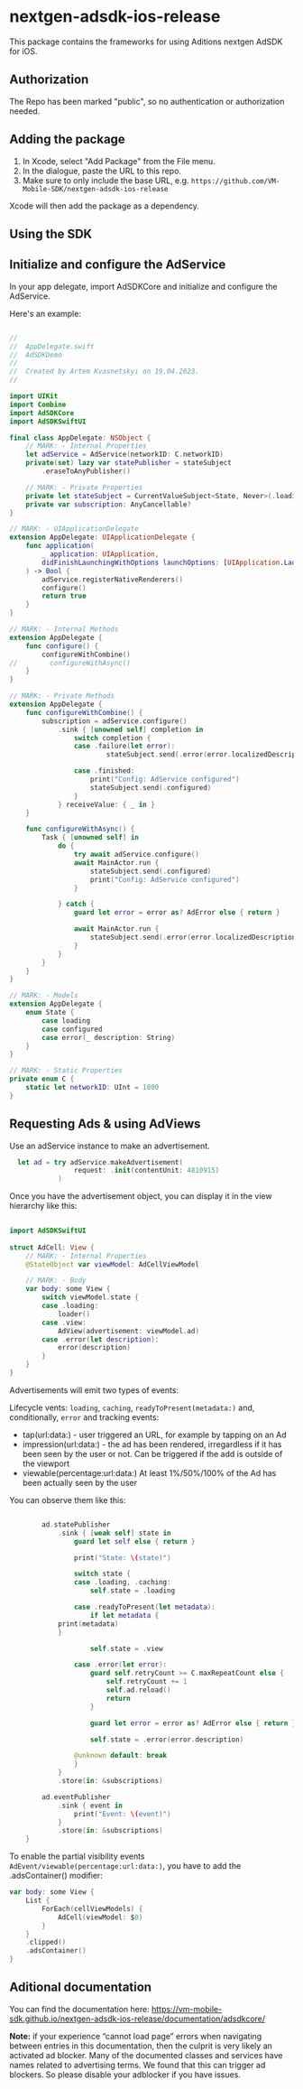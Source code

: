 # nextgen-adsdk-ios-release
This package contains the frameworks for using Aditions nextgen AdSDK for iOS.

## Authorization

The Repo has been marked "public", so no authentication or authorization needed.

## Adding the package

1. In Xcode, select "Add Package" from the File menu. 
1. In the dialogue, paste the URL to this repo. 
1. Make sure to only include the base URL, e.g. `https://github.com/VM-Mobile-SDK/nextgen-adsdk-ios-release`
	
Xcode will then add the package as a dependency.

## Using the SDK

## Initialize and configure the AdService

In your app delegate, import AdSDKCore and initialize and configure the AdService.

Here's an example:

```swift

//
//  AppDelegate.swift
//  AdSDKDemo
//
//  Created by Artem Kvasnetskyi on 19.04.2023.
//

import UIKit
import Combine
import AdSDKCore
import AdSDKSwiftUI

final class AppDelegate: NSObject {
    // MARK: - Internal Properties
    let adService = AdService(networkID: C.networkID)
    private(set) lazy var statePublisher = stateSubject
        .eraseToAnyPublisher()

    // MARK: - Private Properties
    private let stateSubject = CurrentValueSubject<State, Never>(.loading)
    private var subscription: AnyCancellable?
}

// MARK: - UIApplicationDelegate
extension AppDelegate: UIApplicationDelegate {
    func application(
        _ application: UIApplication,
        didFinishLaunchingWithOptions launchOptions: [UIApplication.LaunchOptionsKey: Any]? = nil
    ) -> Bool {
        adService.registerNativeRenderers()
        configure()
        return true
    }
}

// MARK: - Internal Methods
extension AppDelegate {
    func configure() {
        configureWithCombine()
//        configureWithAsync()
    }
}

// MARK: - Private Methods
extension AppDelegate {
    func configureWithCombine() {
        subscription = adService.configure()
            .sink { [unowned self] completion in
                switch completion {
                case .failure(let error):
						stateSubject.send(.error(error.localizedDescription))

                case .finished:
                    print("Config: AdService configured")
                    stateSubject.send(.configured)
                }
            } receiveValue: { _ in }
    }

    func configureWithAsync() {
        Task { [unowned self] in
            do {
                try await adService.configure()
                await MainActor.run {
                    stateSubject.send(.configured)
                    print("Config: AdService configured")
                }

            } catch {
                guard let error = error as? AdError else { return }

                await MainActor.run {
					stateSubject.send(.error(error.localizedDescription))
                }
            }
        }
    }
}

// MARK: - Models
extension AppDelegate {
    enum State {
        case loading
        case configured
        case error(_ description: String)
    }
}

// MARK: - Static Properties
private enum C {
    static let networkID: UInt = 1800
}
```

## Requesting Ads & using AdViews

Use an adService instance to make an advertisement.

```swift
  let ad = try adService.makeAdvertisement(
                request: .init(contentUnit: 4810915)
            )

```

Once you have the advertisement object, you can display it in the view hierarchy like this:

```swift
 
import AdSDKSwiftUI
 
struct AdCell: View {
    // MARK: - Internal Properties
    @StateObject var viewModel: AdCellViewModel

    // MARK: - Body
    var body: some View {
        switch viewModel.state {
        case .loading:
            loader()
        case .view:
            AdView(advertisement: viewModel.ad)
        case .error(let description):
            error(description)
        }
    }
}

```

Advertisements will emit two types of events:

Lifecycle vents: `loading`, `caching`, `readyToPresent(metadata:)` and, conditionally, `error`
and tracking events: 

* tap(url:data:) - user triggered an URL, for example by tapping on an Ad
* impression(url:data:) - the ad has been rendered, irregardless if it has been seen by the user or not. Can be triggered if the add is outside of the viewport
* viewable(percentage:url:data:) At least 1%/50%/100% of the Ad has been actually seen by the user


You can observe them like this:

```swift

        ad.statePublisher
            .sink { [weak self] state in
                guard let self else { return }

                print("State: \(state)")

                switch state {
                case .loading, .caching:
                    self.state = .loading

                case .readyToPresent(let metadata):
                    if let metadata {
			print(metadata)
		    }

                    self.state = .view

                case .error(let error):
                    guard self.retryCount >= C.maxRepeatCount else {
                        self.retryCount += 1
                        self.ad.reload()
                        return
                    }

                    guard let error = error as? AdError else { return }

                    self.state = .error(error.description)

                @unknown default: break
                }
            }
            .store(in: &subscriptions)

        ad.eventPublisher
            .sink { event in
                print("Event: \(event)")
            }
            .store(in: &subscriptions)
    }

```

To enable the partial visibility events  ``AdEvent/viewable(percentage:url:data:)``, you have to add the .adsContainer() modifier:

```swift
var body: some View {
	List {
		ForEach(cellViewModels) {
			AdCell(viewModel: $0)
		}
	}
	.clipped()
	.adsContainer()
}
```
## Aditional documentation

You can find the documentation here: https://vm-mobile-sdk.github.io/nextgen-adsdk-ios-release/documentation/adsdkcore/

**Note:** if your experience “cannot load page” errors when navigating between entries in this documentation, then the culprit is very likely an activated ad blocker. Many of the documented classes and services have names related to advertising terms. We found that this can trigger ad blockers. So please disable your adblocker if you have issues.




